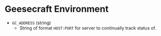 # Geesecraft Environment

- `GC_ADDRESS` (string)
    - String of format `HOST:PORT` for server to continually track status of.
